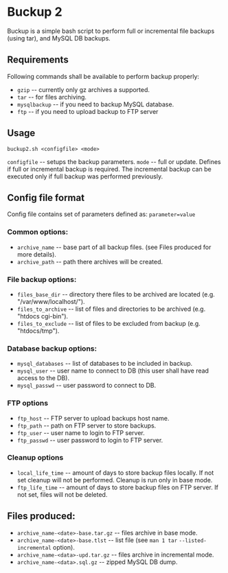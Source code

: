 Buckup 2
========

  Buckup is a simple bash script to perform full or incremental file backups (using 
tar), and MySQL DB backups.

Requirements
------------

Following commands shall be available to perform backup properly:

 * `gzip` -- currently only gz archives a supported.
 * `tar` -- for files archiving.
 * `mysqlbackup` -- if you need to backup MySQL database.
 * `ftp` -- if you need to upload backup to FTP server

Usage
-----

`buckup2.sh <configfile> <mode>`

`configfile` -- setups the backup parameters.
`mode` -- full or update.  Defines if full or incremental backup is required.
          The incremental backup can be executed only if full backup was performed
          previously.

Config file format
------------------

  Config file contains set of parameters defined as: `parameter=value`

### Common options:

 * `archive_name` -- base part of all backup files. (see Files produced for more details).
 * `archive_path` -- path there archives will be created.

### File backup options:

 * `files_base_dir` -- directory there files to be archived are located (e.g. "/var/www/localhost/").
 * `files_to_archive` -- list of files and directories to be archived (e.g. "htdocs cgi-bin").
 * `files_to_exclude` -- list of files to be excluded from backup (e.g. "htdocs/tmp").

### Database backup options:

 * `mysql_databases` -- list of databases to be included in backup.
 * `mysql_user` -- user name to connect to DB (this user shall have read access to the DB).
 * `mysql_passwd` -- user password to connect to DB.

### FTP options

 * `ftp_host` -- FTP server to upload backups host name.
 * `ftp_path` -- path on FTP server to store backups.
 * `ftp_user` -- user name to login to FTP server.
 * `ftp_passwd` -- user password to login to FTP server.

### Cleanup options

 * `local_life_time` -- amount of days to store backup files locally. If not set cleanup will not be
                        performed.  Cleanup is run only in base mode.
 * `ftp_life_time` -- amount of days to store backup files on FTP server. If not set, files will
                      not be deleted.

Files produced:
---------------
 * `archive_name-<date>-base.tar.gz` -- files archive in base mode.
 * `archive_name-<date>-base.tlst` -- list file (see `man 1 tar` `--listed-incremental` option).
 * `archive_name-<data>-upd.tar.gz` -- files archive in incremental mode.
 * `archive_name-<data>.sql.gz` -- zipped MySQL DB dump.
